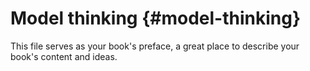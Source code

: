 # Model thinking {#model-thinking}

This file serves as your book&#039;s preface, a great place to describe your book&#039;s content and ideas.